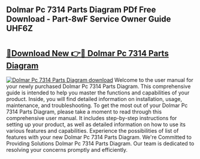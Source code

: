 ## Dolmar Pc 7314 Parts Diagram PDf Free Download - Part-8wF Service Owner Guide UHF6Z

# <h2><a href="http://dfpemhu.blite.top/?on=Dolmar+Pc+7314+Parts+Diagram">🔗Download New 👉🔴 Dolmar Pc 7314 Parts Diagram</a></h2>

[![Dolmar Pc 7314 Parts Diagram download](https://i.imgur.com/lujVjoI.png)](http://dfpemhu.blite.top/?on=Dolmar+Pc+7314+Parts+Diagram)
Welcome to the user manual for your newly purchased Dolmar Pc 7314 Parts Diagram. This comprehensive guide is intended to help you master the functions and capabilities of your product. Inside, you will find detailed information on installation, usage, maintenance, and troubleshooting. To get the most out of your Dolmar Pc 7314 Parts Diagram, please take a moment to read through this comprehensive user manual. It includes step-by-step instructions for setting up your product, as well as detailed information on how to use its various features and capabilities. Experience the possibilities of list of features with your new Dolmar Pc 7314 Parts Diagram. We're Committed to Providing Solutions Dolmar Pc 7314 Parts Diagram. Our team is dedicated to resolving your concerns promptly and efficiently.
